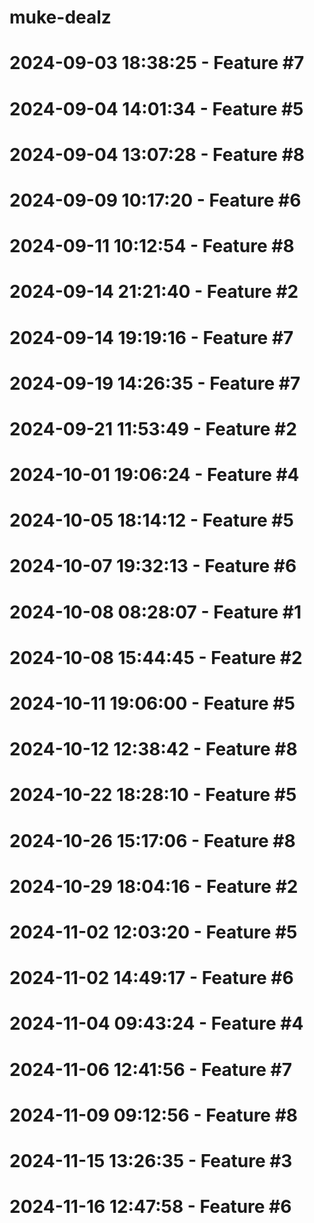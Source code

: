 ﻿# muke-dealz
# 2024-09-03 18:38:25 - Feature #7
# 2024-09-04 14:01:34 - Feature #5
# 2024-09-04 13:07:28 - Feature #8
# 2024-09-09 10:17:20 - Feature #6
# 2024-09-11 10:12:54 - Feature #8
# 2024-09-14 21:21:40 - Feature #2
# 2024-09-14 19:19:16 - Feature #7
# 2024-09-19 14:26:35 - Feature #7
# 2024-09-21 11:53:49 - Feature #2
# 2024-10-01 19:06:24 - Feature #4
# 2024-10-05 18:14:12 - Feature #5
# 2024-10-07 19:32:13 - Feature #6
# 2024-10-08 08:28:07 - Feature #1
# 2024-10-08 15:44:45 - Feature #2
# 2024-10-11 19:06:00 - Feature #5
# 2024-10-12 12:38:42 - Feature #8
# 2024-10-22 18:28:10 - Feature #5
# 2024-10-26 15:17:06 - Feature #8
# 2024-10-29 18:04:16 - Feature #2
# 2024-11-02 12:03:20 - Feature #5
# 2024-11-02 14:49:17 - Feature #6
# 2024-11-04 09:43:24 - Feature #4
# 2024-11-06 12:41:56 - Feature #7
# 2024-11-09 09:12:56 - Feature #8
# 2024-11-15 13:26:35 - Feature #3
# 2024-11-16 12:47:58 - Feature #6
